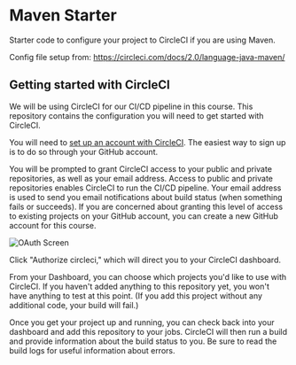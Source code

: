 # Maven Starter
Starter code to configure your project to CircleCI if you are using Maven.

Config file setup from: https://circleci.com/docs/2.0/language-java-maven/

## Getting started with CircleCI

We will be using CircleCI for our CI/CD pipeline in this course. This repository contains the configuration you will need to get started with CircleCI. 

You will need to [set up an account with CircleCI](https://circleci.com/signup/). The easiest way to sign up is to do so through your GitHub account. 

You will be prompted to grant CircleCI access to your public and private repositories, as well as your email address. Access to public and private repositories enables CircleCI to run the CI/CD pipeline. Your email address is used to send you email notifications about build status (when something fails or succeeds). If you are concerned about granting this level of access to existing projects on your GitHub account, you can create a new GitHub account for this course. 

![OAuth Screen](https://imagesgpscourses.s3.amazonaws.com/Screen+Shot+2019-09-27+at+9.18.28+AM.png)

Click "Authorize circleci," which will direct you to your CircleCI dashboard. 

From your Dashboard, you can choose which projects you'd like to use with CircleCI. If you haven't added anything to this repository yet, you won't have anything to test at this point. (If you add this project without any additional code, your build will fail.)

Once you get your project up and running, you can check back into your dashboard and add this repository to your jobs. CircleCI will then run a build and provide information about the build status to you. Be sure to read the build logs for useful information about errors. 